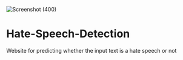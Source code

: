 ![Screenshot (400)](https://github.com/srishtayy/Hate-Speech-Detection/assets/88854623/96518eb6-2cf4-4db0-9dea-e3f3e1bd5eb5)
# Hate-Speech-Detection
Website for predicting whether the input text is a hate speech or not
